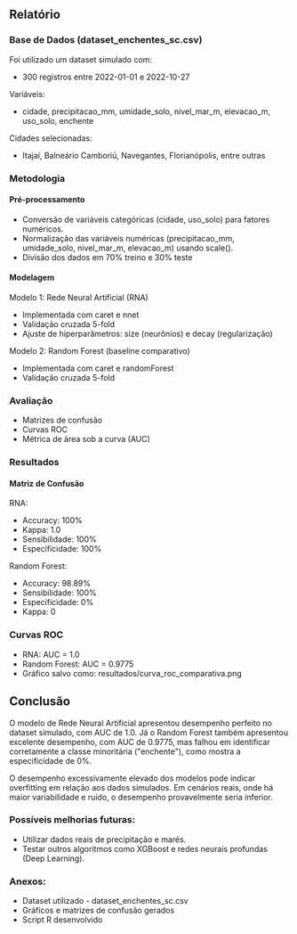 ## Relatório

### Base de Dados (dataset_enchentes_sc.csv)

Foi utilizado um dataset simulado com:
- 300 registros entre 2022-01-01 e 2022-10-27

Variáveis:
- cidade, precipitacao_mm, umidade_solo, nivel_mar_m, elevacao_m, uso_solo, enchente

Cidades selecionadas: 
- Itajaí, Balneário Camboriú, Navegantes, Florianópolis, entre outras

### Metodologia

#### Pré-processamento

- Conversão de variáveis categóricas (cidade, uso_solo) para fatores numéricos.
- Normalização das variáveis numéricas (precipitacao_mm, umidade_solo, nivel_mar_m, elevacao_m) usando scale().
- Divisão dos dados em 70% treino e 30% teste

#### Modelagem

Modelo 1: Rede Neural Artificial (RNA)

- Implementada com caret e nnet
- Validação cruzada 5-fold
- Ajuste de hiperparâmetros: size (neurônios) e decay (regularização)

Modelo 2: Random Forest (baseline comparativo)

- Implementada com caret e randomForest
- Validação cruzada 5-fold

### Avaliação

- Matrizes de confusão
- Curvas ROC
- Métrica de área sob a curva (AUC)

### Resultados

#### Matriz de Confusão

RNA:

- Accuracy: 100%
- Kappa: 1.0
- Sensibilidade: 100%
- Especificidade: 100%

Random Forest:

- Accuracy: 98.89%
- Sensibilidade: 100%
- Especificidade: 0%
- Kappa: 0

### Curvas ROC

- RNA: AUC = 1.0
- Random Forest: AUC = 0.9775
- Gráfico salvo como: resultados/curva_roc_comparativa.png

## Conclusão

O modelo de Rede Neural Artificial apresentou desempenho perfeito no dataset simulado, com AUC de 1.0. Já o Random Forest também apresentou excelente desempenho, com AUC de 0.9775, mas falhou em identificar corretamente a classe minoritária ("enchente"), como mostra a especificidade de 0%.

O desempenho excessivamente elevado dos modelos pode indicar overfitting em relação aos dados simulados. Em cenários reais, onde há maior variabilidade e ruído, o desempenho provavelmente seria inferior.

### Possíveis melhorias futuras:

- Utilizar dados reais de precipitação e marés.
- Testar outros algoritmos como XGBoost e redes neurais profundas (Deep Learning).

### Anexos:

- Dataset utilizado - dataset_enchentes_sc.csv
- Gráficos e matrizes de confusão gerados
- Script R desenvolvido